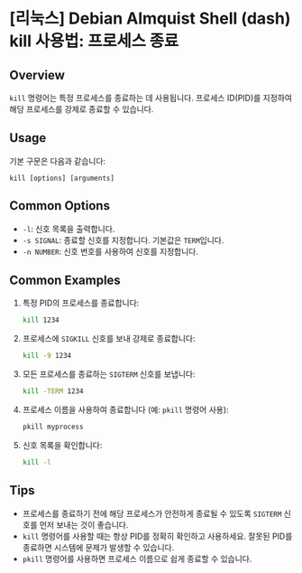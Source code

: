 # [리눅스] Debian Almquist Shell (dash) kill 사용법: 프로세스 종료

## Overview
`kill` 명령어는 특정 프로세스를 종료하는 데 사용됩니다. 프로세스 ID(PID)를 지정하여 해당 프로세스를 강제로 종료할 수 있습니다.

## Usage
기본 구문은 다음과 같습니다:
```
kill [options] [arguments]
```

## Common Options
- `-l`: 신호 목록을 출력합니다.
- `-s SIGNAL`: 종료할 신호를 지정합니다. 기본값은 `TERM`입니다.
- `-n NUMBER`: 신호 번호를 사용하여 신호를 지정합니다.

## Common Examples
1. 특정 PID의 프로세스를 종료합니다:
   ```bash
   kill 1234
   ```

2. 프로세스에 `SIGKILL` 신호를 보내 강제로 종료합니다:
   ```bash
   kill -9 1234
   ```

3. 모든 프로세스를 종료하는 `SIGTERM` 신호를 보냅니다:
   ```bash
   kill -TERM 1234
   ```

4. 프로세스 이름을 사용하여 종료합니다 (예: `pkill` 명령어 사용):
   ```bash
   pkill myprocess
   ```

5. 신호 목록을 확인합니다:
   ```bash
   kill -l
   ```

## Tips
- 프로세스를 종료하기 전에 해당 프로세스가 안전하게 종료될 수 있도록 `SIGTERM` 신호를 먼저 보내는 것이 좋습니다.
- `kill` 명령어를 사용할 때는 항상 PID를 정확히 확인하고 사용하세요. 잘못된 PID를 종료하면 시스템에 문제가 발생할 수 있습니다.
- `pkill` 명령어를 사용하면 프로세스 이름으로 쉽게 종료할 수 있습니다.